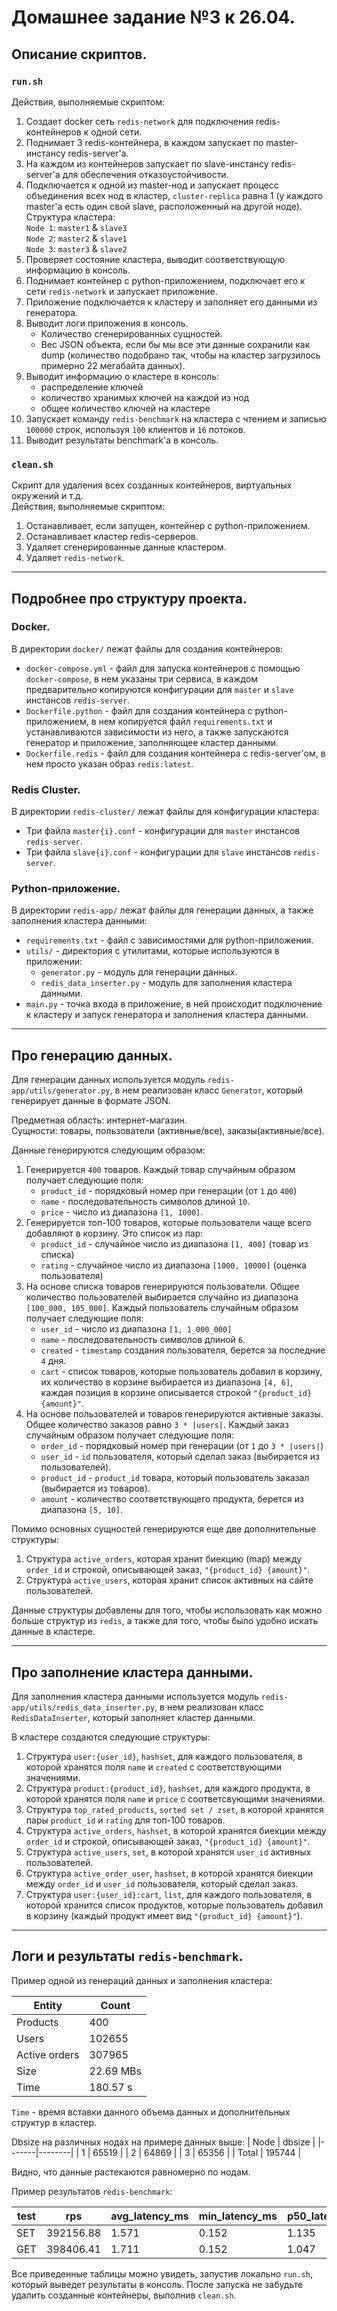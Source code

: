 # Домашнее задание №3 к 26.04. 

## Описание скриптов.
### `run.sh`
Действия, выполняемые скриптом:
1. Создает docker сеть `redis-network` для подключения redis-контейнеров к одной сети.
2. Поднимает 3 redis-контейнера, в каждом запускает по master-инстансу redis-server'а.
3. На каждом из контейнеров запускает по slave-инстансу redis-server'а для обеспечения отказоустойчивости.
4. Подключается к одной из master-нод и запускает процесс объединения всех нод в кластер, `cluster-replica` равна 1 (у каждого master'а есть один свой slave, расположенный на другой ноде).  
Структура кластера:  
`Node 1`: `master1` & `slave3`  
`Node 2`: `master2` & `slave1`  
`Node 3`: `master3` & `slave2`  
5. Проверяет состояние кластера, выводит соответствующую информацию в консоль.
6. Поднимает контейнер с python-приложением, подключает его к сети `redis-network` и запускает приложение.
7. Приложение подключается к кластеру и заполняет его данными из генератора.
8. Выводит логи приложения в консоль.
    - Количество сгенерированных сущностей.
    - Вес JSON объекта, если бы мы все эти данные сохранили как dump (количество подобрано так, чтобы на кластер загрузилось примерно 22 мегабайта данных). 
9.  Выводит информацию о кластере в консоль: 
    - распределение ключей
    - количество хранимых ключей на каждой из нод
    - общее количество ключей на кластере
10. Запускает команду `redis-benchmark` на кластера с чтением и записью `100000` строк, используя `100` клиентов и `16` потоков.
11. Выводит результаты benchmark'а в консоль.

### `clean.sh`
Скрипт для удаления всех созданных контейнеров, виртуальных окружений и т.д.  
Действия, выполняемые скриптом:
1. Останавливает, если запущен, контейнер с python-приложением.
2. Останавливает кластер redis-серверов.
3. Удаляет сгенерированные данные кластером.
4. Удаляет `redis-network`.
---

## Подробнее про структуру проекта.
### Docker.
В директории `docker/` лежат файлы для создания контейнеров:
- `docker-compose.yml` - файл для запуска контейнеров с помощью `docker-compose`, в нем указаны три сервиса, в каждом предварительно копируются конфигурации для `master` и `slave` инстансов `redis-server`.
- `Dockerfile.python` - файл для создания контейнера с python-приложением, в нем копируется файл `requirements.txt` и устанавливаются зависимости из него, а также запускаются генератор и приложение, заполняющее кластер данными.
- `Dockerfile.redis` - файл для создания контейнера с redis-server'ом, в нем просто указан образ `redis:latest`.

### Redis Cluster.
В директории `redis-cluster/` лежат файлы для конфигурации кластера:
- Три файла `master{i}.conf` - конфигурации для `master` инстансов `redis-server`.
- Три файла `slave{i}.conf` - конфигурации для `slave` инстансов `redis-server`.

### Python-приложение.
В директории `redis-app/` лежат файлы для генерации данных, а также заполнения кластера данными:
- `requirements.txt` - файл с зависимостями для python-приложения.
- `utils/` - директория с утилитами, которые используются в приложении:
    - `generator.py` - модуль для генерации данных.
    - `redis_data_inserter.py` - модуль для заполнения кластера данными.
- `main.py` - точка входа в приложение, в ней происходит подключение к кластеру и запуск генератора и заполнения кластера данными.

---

## Про генерацию данных.
Для генерации данных используется модуль `redis-app/utils/generator.py`, в нем реализован класс `Generator`, который генерирует данные в формате JSON.

Предметная область: интернет-магазин.  
Сущности: товары, пользователи (активные/все), заказы(активные/все).  

Данные генерируются следующим образом:
1. Генерируется `400` товаров. Каждый товар случайным образом получает следующие поля: 
   - `product_id` - порядковый номер при генерации (от `1` до `400`)
   - `name` - последовательность символов длиной `10`.
   - `price` - число из диапазона `[1, 1000]`.
2. Генерируется топ-100 товаров, которые пользователи чаще всего добавляют в корзину. Это список из пар:
    - `product_id` - случайное число из диапазона `[1, 400]` (товар из списка)
    - `rating` - случайное число из диапазона `[1000, 10000]` (оценка пользователя)  
3. На основе списка товаров генерируются пользователи. Общее количество пользователей выбирается случайно из диапазона `[100_000, 105_000]`. Каждый пользователь случайным образом получает следующие поля:
     - `user_id` - число из диапазона `[1, 1_000_000]`
     - `name` - последовательность символов длиной `6`.
     - `created` - `timestamp` создания пользователя, берется за последние `4` дня.
     - `cart` - список товаров, которые пользователь добавил в корзину, их количество в корзине выбирается из диапазона `[4, 6]`, каждая позиция в корзине описывается строкой `"{product_id} {amount}"`.
4. На основе пользователей и товаров генерируются активные заказы. Общее количество заказов равно `3 * |users|`. Каждый заказ случайным образом получает следующие поля:
     - `order_id` - порядковый номер при генерации (от `1` до `3 * |users|`)
     - `user_id` - `id` пользователя, который сделал заказ (выбирается из пользователей).
     - `product_id` - `product_id` товара, который пользователь заказал (выбирается из товаров).
     - `amount` - количество соответствующего продукта, берется из диапазона `[5, 10]`.

Помимо основных сущностей генерируются еще две дополнительные структуры:
1. Структура `active_orders`, которая хранит биекцию (map) между `order_id` и строкой, описывающей заказ, `"{product_id} {amount}"`.
2. Структура `active_users`, которая хранит список активных на сайте пользователей.

Данные структуры добавлены для того, чтобы использовать как можно больше структур из `redis`, а также для того, чтобы было удобно искать данные в кластере.

---

## Про заполнение кластера данными.
Для заполнения кластера данными используется модуль `redis-app/utils/redis_data_inserter.py`, в нем реализован класс `RedisDataInserter`, который заполняет кластер данными.

В кластере создаются следующие структуры:
1. Структура `user:{user_id}`, `hashset`, для каждого пользователя, в которой хранятся поля `name` и `created` с соответствующими значениями.
2. Структура `product:{product_id}`, `hashset`, для каждого продукта, в которой хранятся поля `name` и `price` с соответсвующими значениями.
3. Структура `top_rated_products`, `sorted set / zset`, в которой хранятся пары `product_id` и `rating` для топ-100 товаров.
4. Структура `active_orders`, `hashset`, в которой хранятся биекции между `order_id` и строкой, описывающей заказ, `"{product_id} {amount}"`.
5. Структура `active_users`, `set`, в которой хранятся `user_id` активных пользователей.
6. Структура `active_order_user`, `hashset`, в которой хранятся биекции между `order_id` и `user_id` пользователя, который сделал заказ.
7. Структура `user:{user_id}:cart`, `list`, для каждого пользователя, в которой хранится список продуктов, которые пользователь добавил в корзину (каждый продукт имеет вид `"{product_id} {amount}"`).

---

## Логи и результаты `redis-benchmark`.

Пример одной из генераций данных и заполнения кластера:

| Entity        | Count     |
|---------------|-----------|
| Products      | 400       |
| Users         | 102655    |
| Active orders | 307965    |
| Size          | 22.69 MBs |
| Time          | 180.57 s  |

`Time` - время вставки данного объема данных и дополнительных структур в кластер.

Dbsize на различных нодах на примере данных выше:
| Node  | dbsize |
|-------|--------|
| 1     | 65519  |
| 2     | 64869  |
| 3     | 65356  |
| Total | 195744 |

Видно, что данные растекаются равномерно по нодам.

Пример результатов `redis-benchmark`:

| test| rps       | avg_latency_ms | min_latency_ms | p50_latency_ms | p95_latency_ms | p99_latency_ms | max_latency_ms |
|-----|-----------|----------------|----------------|----------------|----------------|----------------|----------------|
| SET | 392156.88 | 1.571          | 0.152          | 1.135          | 3.967          | 12.391         | 19.487         |
| GET | 398406.41 | 1.711          | 0.152          | 1.047          | 4.071          | 18.655         | 29.439         |

Все приведенные таблицы можно увидеть, запустив локально `run.sh`, который выведет результаты в консоль. 
После запуска не забудьте удалить созданные контейнеры, выполнив `clean.sh`.